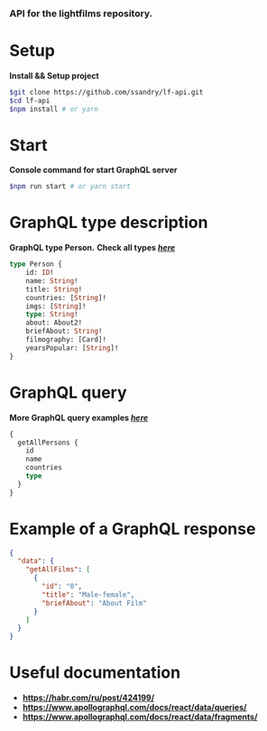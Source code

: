 
### API for the lightfilms repository.

# Setup

**Install && Setup project**

```sh
$git clone https://github.com/ssandry/lf-api.git
$cd lf-api
$npm install # or yarn 
```

# Start

**Console command for start GraphQL server**

```sh
$npm run start # or yarn start
```

# GraphQL type description

**GraphQL type Person.**
**Check all types <a href = "https://github.com/ssandry/lf-api/blob/main/api/schema.gql"><i>here</i></a>**

```graphql
type Person {
    id: ID!
    name: String!
    title: String!
    countries: [String]!
    imgs: [String]!
    type: String!
    about: About2!
    briefAbout: String!
    filmography: [Card]!
    yearsPopular: [String]!
}
```

# GraphQL query

**More GraphQL query examples <a href = "https://github.com/ssandry/lf-api/blob/main/queries.md"><i>here</i></a>**

```graphql
{
  getAllPersons {
    id
    name
    countries
    type
  }
}
```

# Example of a GraphQL response

```json
{
  "data": {
    "getAllFilms": [
      {
        "id": "0",
        "title": "Male-female",
        "briefAbout": "About Film"
      }
    ]
  }
}
```

# Useful documentation

- **https://habr.com/ru/post/424199/**
- **https://www.apollographql.com/docs/react/data/queries/**
- **https://www.apollographql.com/docs/react/data/fragments/**